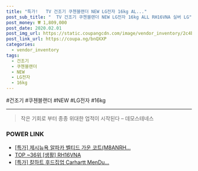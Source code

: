 ```yaml
--- 
title: "특가!   TV 건조기 쿠첸블랜더 NEW LG전자 16kg AL..." 
post_sub_title: "  TV 건조기 쿠첸블랜더 NEW LG전자 16kg ALL RH16VNA 실버 LG" 
post_money: ₩ 1,809,000 
post_date: 2020.02.01 
post_img_url: https://static.coupangcdn.com/image/vendor_inventory/2c4b/db750aa5198808346ccfa80ed9b93d882f6e9054e18f5192451c45db0c16.jpg 
post_link_url: https://coupa.ng/bnQXXP 
categories: 
  - vendor_inventory 
tags: 
  - 건조기 
  - 쿠첸블랜더 
  - NEW 
  - LG전자 
  - 16kg 
--- 
```

  #건조기 #쿠첸블랜더 #NEW #LG전자 #16kg 
<hr> 

> 작은 기회로 부터 종종 위대한 업적이 시작된다  – 데모스테네스 


### POWER LINK

* <a href="https://blog.naver.com/sakai111/221789524365" target="_blank">[특가] 제시뉴욕 알파카 벨티드 가운 코트(M8ANRH...</a>
* <a href="https://blog.naver.com/an0733/221792739355" target="_blank"> TOP ~36위 [생활] RH16VNA</a>
* <a href="https://blog.naver.com/an0733/221790984925" target="_blank">[특가] 칼하트 후드집업 Carhartt MenDu...</a>

